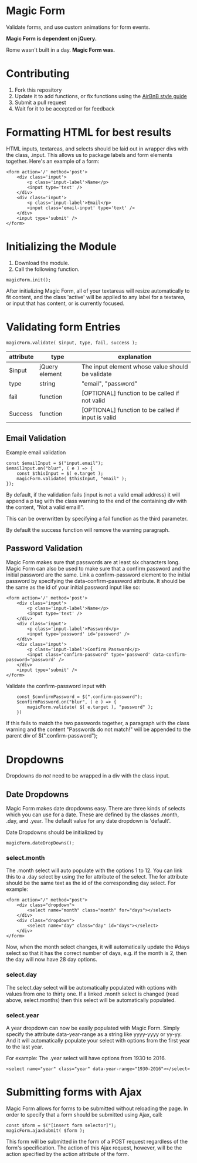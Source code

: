 # Magic Form
Validate forms, and use custom animations for form events.

**Magic Form is dependent on jQuery.**

Rome wasn't built in a day. **Magic Form was.**

# Contributing
1. Fork this repository
2. Update it to add functions, or fix functions using the [AirBnB style guide](https://github.com/airbnb/javascript)
3. Submit a pull request
4. Wait for it to be accepted or for feedback

# Formatting HTML for best results
HTML inputs, textareas, and selects should be laid out in wrapper divs with the class, .input. This allows us to package labels and form elements together. Here's an example of a form:

```
<form action='/' method='post'>
    <div class='input'>
        <p class='input-label'>Name</p>
        <input type='text' />
    </div>
    <div class='input'>
        <p class='input-label'>Email</p>
        <input class='email-input' type='text' />
    </div>
    <input type='submit' />
</form>
```

# Initializing the Module
1. Download the module.
2. Call the following function.

`magicForm.init();`

After initializing Magic Form, all of your textareas will resize automatically to fit content, and the class 'active' will be applied to any label for a textarea, or input that has content, or is currently focused.

# Validating form Entries

`magicForm.validate( $input, type, fail, success );`

| attribute | type | explanation |
| ------------- |--------------| ----------------------------------|
| $input        | jQuery element| The input element whose value should be validate |
| type          | string        | "email", "password" |
| fail          | function      | [OPTIONAL] function to be called if not valid |
| Success       | function      | [OPTIONAL] function to be called if input is valid |

## Email Validation
Example email validation
```
const $emailInput = $("input.email");
$emailInput.on("blur", ( e ) => {
    const $thisInput = $( e.target );
    magicForm.validate( $thisInput, "email" );
});
```
By default, if the validation fails (input is not a valid email address) it will append a p tag with the class warning to the end of the containing div with the content, "Not a valid email!".

This can be overwritten by specifying a fail function as the third parameter.

By default the success function will remove the warning paragraph.

## Password Validation
Magic Form makes sure that passwords are at least six characters long. Magic Form can also be used to make sure that a confirm password and the initial password are the same. Link a confirm-password element to the initial password by specifying the data-confirm-password attribute. It should be the same as the id of your initial password input like so:

```
<form action='/' method='post'>
    <div class='input'>
        <p class='input-label'>Name</p>
        <input type='text' />
    </div>
    <div class='input'>
        <p class='input-label'>Password</p>
        <input type='password' id='password' />
    </div>
    <div class='input'>
        <p class='input-label'>Confirm Password</p>
        <input class="confirm-password" type='password' data-confirm-password='password' />
    </div>
    <input type='submit' />
</form>
```

Validate the confirm-password input with

```
    const $confirmPassword = $(".confirm-password");
    $confirmPassword.on("blur", ( e ) => {
        magicForm.validate( $( e.target ), "password" );
    })
```

If this fails to match the two passwords together, a paragraph with the class warning and the content "Passwords do not match!" will be appended to the parent div of $(".confirm-password");

# Dropdowns
Dropdowns do *not* need to be wrapped in a div with the class input.

## Date Dropdowns
Magic Form makes date dropdowns easy. There are three kinds of selects which you can use for a date. These are defined by the classes
.month, .day, and .year. The default value for any date dropdown is 'default'. 

Date Dropdowns should be initialized by

`magicForm.dateDropDowns();`

### select.month
The .month select will auto populate with the options 1 to 12. You can link this to a .day select by using the for attribute of the select. The for attribute should be the same text as the id of the corresponding day select.
For example:

```
<form action="/" method="post">
    <div class="dropdown">
        <select name="month" class="month" for="days"></select>
    </div>
    <div class="dropdown">
        <select name="day" class="day" id="days"></select>
    </div>
</form>
```
Now, when the month select changes, it will automatically update the #days select so that it has the correct number of days, e.g. if the month is 2, then the day will now have 28 day options.

### select.day
The select.day select will be automatically populated with options with values from one to thirty one. If a linked .month select is changed (read above, select.months) then this select will be automatically populated.

### select.year
A year dropdown can now be easily populated with Magic Form. Simply specify the attribute data-year-range as a string like yyyy-yyyy or yy-yy. And it will automatically populate your select with options from the first year to the last year.

For example: The .year select will have options from 1930 to 2016.

`<select name="year" class="year" data-year-range="1930-2016"></select>`

# Submitting forms with Ajax
Magic Form allows for forms to be submitted without reloading the page. In order to specify that a form should be submitted using Ajax, call:

```
const $form = $("[insert form selector]");
magicForm.ajaxSubmit( $form );
```

This form will be submitted in the form of a POST request regardless of the form's specification. The action of this Ajax request, however, will be the action specified by the action attribute of the form.
